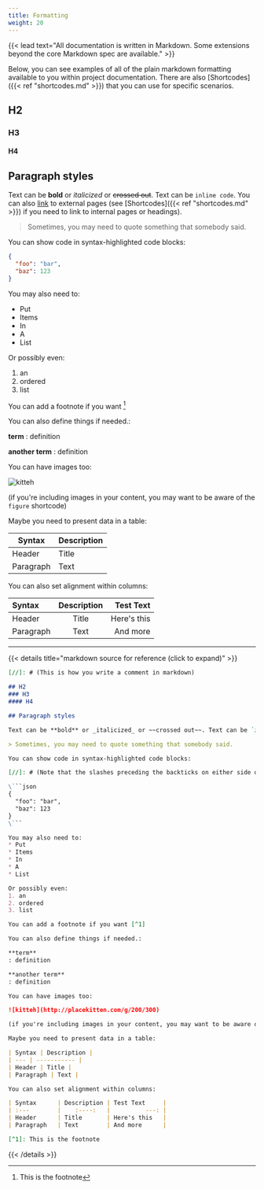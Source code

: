 ```yaml
---
title: Formatting
weight: 20
---
```


{{< lead text="All documentation is written in Markdown. Some extensions beyond the core Markdown spec are available." >}}

Below, you can see examples of all of the plain markdown formatting available to you within project documentation. There are also [Shortcodes]({{< ref "shortcodes.md" >}}) that you can use for specific scenarios.

## H2
### H3
#### H4

## Paragraph styles

Text can be **bold** or _italicized_ or ~~crossed out~~. Text can be `inline code`. You can also [link](https://example.com) to external pages (see [Shortcodes]({{< ref "shortcodes.md" >}}) if you need to link to internal pages or headings).

> Sometimes, you may need to quote something that somebody said.

You can show code in syntax-highlighted code blocks:

```json
{
  "foo": "bar",
  "baz": 123
}
```

You may also need to:
* Put
* Items
* In
* A
* List

Or possibly even:
1. an
2. ordered
3. list

You can add a footnote if you want [^1]

You can also define things if needed.:

**term**
: definition

**another term**
: definition

You can have images too:

![kitteh](http://placekitten.com/g/200/300)

(if you're including images in your content, you may want to be aware of the `figure` shortcode)

Maybe you need to present data in a table:

| Syntax | Description |
| --- | ----------- |
| Header | Title |
| Paragraph | Text |

You can also set alignment within columns:

| Syntax      | Description | Test Text     |
| :---        |    :----:   |          ---: |
| Header      | Title       | Here's this   |
| Paragraph   | Text        | And more      |

[^1]: This is the footnote

---

{{< details title="markdown source for reference (click to expand)" >}}
```markdown
[//]: # (This is how you write a comment in markdown)

## H2
### H3
#### H4

## Paragraph styles

Text can be **bold** or _italicized_ or ~~crossed out~~. Text can be `inline code`. You can also [link](https://example.com) to external pages (see [Shortcodes]({{< ref "shortcodes.md" >}}) if you need to link to internal pages or headings).

> Sometimes, you may need to quote something that somebody said.

You can show code in syntax-highlighted code blocks:

[//]: # (Note that the slashes preceding the backticks on either side of the fenced code block below must be removed in real content. They had to be escaped to show the source inline like this.)

\```json
{
  "foo": "bar",
  "baz": 123
}
\```

You may also need to:
* Put
* Items
* In
* A
* List

Or possibly even:
1. an
2. ordered
3. list

You can add a footnote if you want [^1]

You can also define things if needed.:

**term**
: definition

**another term**
: definition

You can have images too:

![kitteh](http://placekitten.com/g/200/300)

(if you're including images in your content, you may want to be aware of the `figure` shortcode)

Maybe you need to present data in a table:

| Syntax | Description |
| --- | ----------- |
| Header | Title |
| Paragraph | Text |

You can also set alignment within columns:

| Syntax      | Description | Test Text     |
| :---        |    :----:   |          ---: |
| Header      | Title       | Here's this   |
| Paragraph   | Text        | And more      |

[^1]: This is the footnote
```


{{< /details >}}
